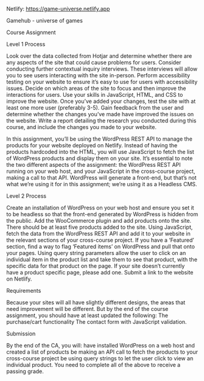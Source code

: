 Netlify: https://game-universe.netlify.app

Gamehub - universe of games

Course Assignment

Level 1 Process

Look over the data collected from Hotjar and determine whether there are any aspects of the site that could cause problems for users. Consider conducting further contextual inquiry interviews. These interviews will allow you to see users interacting with the site in-person.
Perform accessibility testing on your website to ensure it’s easy to use for users with accessibility issues.
Decide on which areas of the site to focus and then improve the interactions for users.
Use your skills in JavaScript, HTML, and CSS to improve the website.
Once you’ve added your changes, test the site with at least one more user (preferably 3-5). Gain feedback from the user and determine whether the changes you’ve made have improved the issues on the website.
Write a report detailing the research you conducted during this course, and include the changes you made to your website.

In this assignment, you’ll be using the WordPress REST API to manage the products for your website deployed on Netlify. Instead of having the products hardcoded into the HTML, you will use JavaScript to fetch the list of WordPress products and display them on your site.
It’s essential to note the two different aspects of the assignment: the WordPress REST API running on your web host, and your JavaScript in the cross-course project, making a call to that API. WordPress will generate a front-end, but that’s not what we’re using it for in this assignment; we’re using it as a Headless CMS.

Level 2 Process

Create an installation of WordPress on your web host and ensure you set it to be headless so that the front-end generated by WordPress is hidden from the public.
Add the WooCommerce plugin and add products onto the site. There should be at least five products added to the site.
Using JavaScript, fetch the data from the WordPress REST API and add it to your website in the relevant sections of your cross-course project. If you have a ‘Featured’ section, find a way to flag ‘Featured items’ on WordPress and pull that onto your pages.
Using query string parameters allow the user to click on an individual item in the product list and take them to see that product, with the specific data for that product on the page. If your site doesn’t currently have a product specific page, please add one.
Submit a link to the website on Netlify.

Requirements

Because your sites will all have slightly different designs, the areas that need improvement will be different. But by the end of the course assignment, you should have at least updated the following:
The purchase/cart functionality
The contact form with JavaScript validation.

Submission

By the end of the CA, you will: 
have installed WordPress on a web host and created a list of products 
be making an API call to fetch the products to your cross-course project
be using query strings to let the user click to view an individual product. 
You need to complete all of the above to receive a passing grade. 
